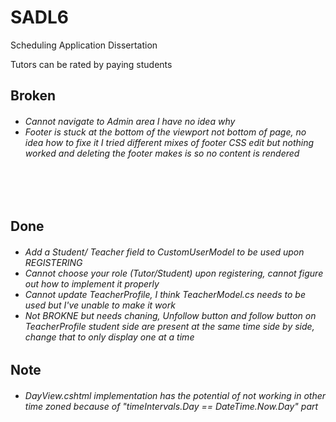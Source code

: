 # SADL6
Scheduling Application Dissertation

Tutors can be rated by paying students</br>

<h2>Broken</h2>
<h6>
  <ul>
    <li>Cannot navigate to Admin area I have no idea why</li>
    <li>Footer is stuck at the bottom of the viewport not bottom of page, no idea how to fixe it I tried different mixes of footer CSS edit but nothing worked and deleting the footer makes is so no content is rendered</li>

  </ul>
</h6>

</br>
</br>

<h2>Done</h2>
<h6>
  <ul>
    <li>Add a Student/ Teacher field to CustomUserModel to be used upon REGISTERING</li>
    <li>Cannot choose your role (Tutor/Student) upon registering, cannot figure out how to implement it properly</li>
    <li>Cannot update TeacherProfile, I think TeacherModel.cs needs to be used but I've unable to make it work</li>
    <li>Not BROKNE but needs chaning, Unfollow button and follow button on TeacherProfile student side are present at the same time side by side, change that to only display one at a time</li>
  </ul>
</h6>

<h2>Note</h2>
<h6>
  <ul>
    <li>DayView.cshtml implementation has the potential of not working in other time zoned because of "timeIntervals.Day == DateTime.Now.Day" part</li>
  </ul>
</h6>
